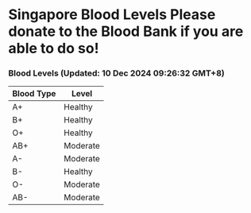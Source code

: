 Singapore Blood Levels
 Please donate to the Blood Bank if you are able to do so!
================================================================================================================================

### Blood Levels (Updated: 10 Dec 2024 09:26:32 GMT+8)
| Blood Type | Level     |
|------------|-----------|
| A+     | Healthy |
| B+     | Healthy |
| O+     | Healthy |
| AB+     | Moderate |
| A-     | Moderate |
| B-     | Healthy |
| O-     | Moderate |
| AB-     | Moderate |
